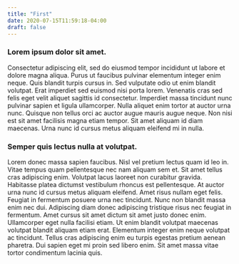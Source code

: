 ```yaml
---
title: "First"
date: 2020-07-15T11:59:18-04:00
draft: false
---
```

### Lorem ipsum dolor sit amet.
Consectetur adipiscing elit, sed do eiusmod tempor incididunt ut labore et dolore magna aliqua. Purus ut faucibus pulvinar elementum integer enim neque. Quis blandit turpis cursus in. Sed vulputate odio ut enim blandit volutpat. Erat imperdiet sed euismod nisi porta lorem. Venenatis cras sed felis eget velit aliquet sagittis id consectetur. Imperdiet massa tincidunt nunc pulvinar sapien et ligula ullamcorper. Nulla aliquet enim tortor at auctor urna nunc. Quisque non tellus orci ac auctor augue mauris augue neque. Non nisi est sit amet facilisis magna etiam tempor. Sit amet aliquam id diam maecenas. Urna nunc id cursus metus aliquam eleifend mi in nulla.

### Semper quis lectus nulla at volutpat.
Lorem donec massa sapien faucibus. Nisl vel pretium lectus quam id leo in. Vitae tempus quam pellentesque nec nam aliquam sem et. Sit amet tellus cras adipiscing enim. Volutpat lacus laoreet non curabitur gravida. Habitasse platea dictumst vestibulum rhoncus est pellentesque. At auctor urna nunc id cursus metus aliquam eleifend. Amet risus nullam eget felis. Feugiat in fermentum posuere urna nec tincidunt. Nunc non blandit massa enim nec dui. Adipiscing diam donec adipiscing tristique risus nec feugiat in fermentum. Amet cursus sit amet dictum sit amet justo donec enim. Ullamcorper eget nulla facilisi etiam. Ut enim blandit volutpat maecenas volutpat blandit aliquam etiam erat. Elementum integer enim neque volutpat ac tincidunt. Tellus cras adipiscing enim eu turpis egestas pretium aenean pharetra. Dui sapien eget mi proin sed libero enim. Sit amet massa vitae tortor condimentum lacinia quis.
